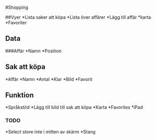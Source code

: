 #Shopping

##Vyer
*Lista saker att köpa
*Lista över affärer
*Lägg till affär
*karta
*Favoriter


## Data

###Affär
*Namn
*Position



## Sak att köpa
*Affär
*Namn
*Antal
*Klar
*Bild
*Favorit


## Funktion
*Språkstöd
*Lägg till bild till sak att köpa
*Karta
*Favorites
*iPad



### TODO
*Select store inte i mitten av skärm
*Stang 

